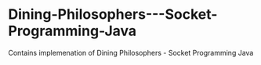 # Dining-Philosophers---Socket-Programming-Java
Contains implemenation of Dining Philosophers - Socket Programming Java
